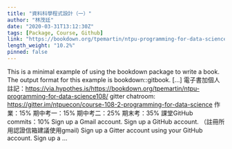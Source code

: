 ```yaml
---
title: "資料科學程式設計（一）"
author: "林茂廷"
date: "2020-03-31T13:12:30Z"
tags: [Package, Course, Github]
link: "https://bookdown.org/tpemartin/ntpu-programming-for-data-science108/"
length_weight: "10.2%"
pinned: false
---
```


This is a minimal example of using the bookdown package to write a book. The output format for this example is bookdown::gitbook. [...] 電子書加個人註記：https://via.hypothes.is/https://bookdown.org/tpemartin/ntpu-programming-for-data-science108/ gitter chatroom: https://gitter.im/ntpuecon/course-108-2-programming-for-data-science 作業：15% 期中考一：15%
期中考二：25%
期末考：35% 課堂GitHub commits：10% Sign up a Gmail account. Sign up a GitHub account. （註冊所用認證信箱建議使用gmail) Sign up a Gitter account using your GitHub account. Sign up a ...
